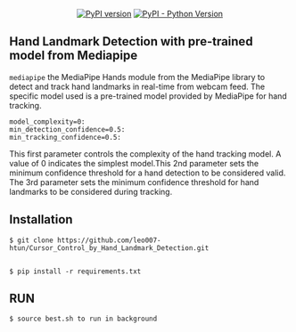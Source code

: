 <div align="center">
    
[![PyPI version](https://img.shields.io/pypi/v/gTTS.svg)](https://pypi.org/project/gTTS/)
[![PyPI - Python Version](https://img.shields.io/badge/Python-%3E%3D%203.9-blue)](https://www.python.org/)
    
</div>


## Hand Landmark Detection with pre-trained model from Mediapipe

``mediapipe`` the MediaPipe Hands module from the MediaPipe library to detect and track hand landmarks in real-time from webcam feed. The specific model used is a pre-trained model provided by MediaPipe for hand tracking.

    model_complexity=0: 
    min_detection_confidence=0.5: 
    min_tracking_confidence=0.5: 
    
This first parameter controls the complexity of the hand tracking model. A value of 0 indicates the simplest model.This 2nd parameter sets the minimum confidence threshold for a hand detection to be considered valid. The 3rd parameter sets the minimum confidence threshold for hand landmarks to be considered during tracking.

## Installation

    $ git clone https://github.com/leo007-htun/Cursor_Control_by_Hand_Landmark_Detection.git
    

    $ pip install -r requirements.txt

## RUN
    $ source best.sh to run in background



    
